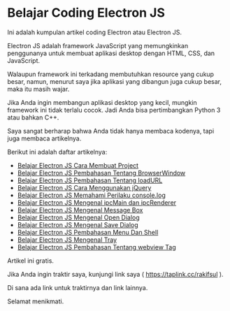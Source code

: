 # Belajar Coding Electron JS

Ini adalah kumpulan artikel coding Electron atau Electron JS.

Electron JS adalah framework JavaScript yang memungkinkan penggunanya untuk membuat aplikasi desktop dengan HTML, CSS, dan JavaScript.

Walaupun framework ini terkadang membutuhkan resource yang cukup besar, namun, menurut saya jika aplikasi yang dibangun juga cukup besar, maka itu masih wajar.

Jika Anda ingin membangun aplikasi desktop yang kecil, mungkin framework ini tidak terlalu cocok. Jadi Anda bisa pertimbangkan Python 3 atau bahkan C++.

Saya sangat berharap bahwa Anda tidak hanya membaca kodenya, tapi juga membaca artikelnya.

Berikut ini adalah daftar artikelnya:

-   [Belajar Electron JS Cara Membuat Project](https://github.com/rakifsul/belajar_coding_electron_js/blob/main/Belajar-Electron-JS-Cara-Membuat-Project.md)
-   [Belajar Electron JS Pembahasan Tentang BrowserWindow](https://github.com/rakifsul/belajar_coding_electron_js/blob/main/Belajar-Electron-JS-Pembahasan-Tentang-BrowserWindow.md)
-   [Belajar Electron JS Pembahasan Tentang loadURL](https://github.com/rakifsul/belajar_coding_electron_js/blob/main/Belajar-Electron-JS-Pembahasan-Tentang-loadURL.md)
-   [Belajar Electron JS Cara Menggunakan jQuery](https://github.com/rakifsul/belajar_coding_electron_js/blob/main/Belajar-Electron-JS-Cara-Menggunakan-jQuery.md)
-   [Belajar Electron JS Memahami Perilaku console.log](https://github.com/rakifsul/belajar_coding_electron_js/blob/main/Belajar-Electron-JS-Memahami-Perilaku-console-log.md)
-   [Belajar Electron JS Mengenal ipcMain dan ipcRenderer](https://github.com/rakifsul/belajar_coding_electron_js/blob/main/Belajar-Electron-JS-Mengenal-ipcMain-Dan-ipcRenderer.md)
-   [Belajar Electron JS Mengenal Message Box](https://github.com/rakifsul/belajar_coding_electron_js/blob/main/Belajar-Electron-JS-Mengenal-Message-Box.md)
-   [Belajar Electron JS Mengenal Open Dialog](https://github.com/rakifsul/belajar_coding_electron_js/blob/main/Belajar-Electron-JS-Mengenal-Open-Dialog.md)
-   [Belajar Electron JS Mengenal Save Dialog](https://github.com/rakifsul/belajar_coding_electron_js/blob/main/Belajar-Electron-JS-Mengenal-Save-Dialog.md)
-   [Belajar Electron JS Pembahasan Menu Dan Shell](https://github.com/rakifsul/belajar_coding_electron_js/blob/main/Belajar-Electron-JS-Pembahasan-Menu-Dan-Shell.md)
-   [Belajar Electron JS Mengenal Tray](https://github.com/rakifsul/belajar_coding_electron_js/blob/main/Belajar-Electron-JS-Mengenal-Tray.md)
-   [Belajar Electron JS Pembahasan Tentang webview Tag](https://github.com/rakifsul/belajar_coding_electron_js/blob/main/Belajar-Electron-JS-Pembahasan-Tentang-webview-Tag.md)

Artikel ini gratis.

Jika Anda ingin traktir saya, kunjungi link saya ( https://taplink.cc/rakifsul ).

Di sana ada link untuk traktirnya dan link lainnya.

Selamat menikmati.
